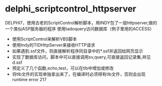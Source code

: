 # delphi_scriptcontrol_httpserver
DELPHI7，使用古老的ScriptControl解析脚本，用INDY包了一层httpserver,做的一个类似ASP服务器的程序
使用tadoquery访问数据库（例子里用的ACCESS）

- 使用ScriptControl来解析VBS脚本
- 使用Indy的TIDHttpServer来接收HTTP请求
- 如果遇到.ssf文件，则直接解析程序同目录中的*.ssf并返回给网页显示
- 实现了数据库访问，脚本中可以直接调用sv,query,可直接返回记录集,祥见d.ssf
- 预定义了几个函数,echo,test，可以在tlb中增加或修改
- 将tlb文件的实现单独拿出来了，在编译时必须得有tlb文件，否则会出现runtime error 217

